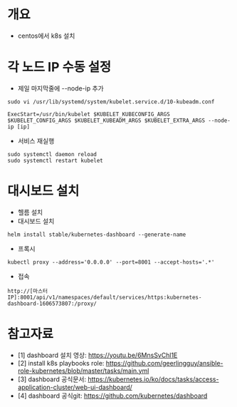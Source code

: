 # 개요
* centos에서 k8s 설치

# 각 노드 IP 수동 설정
* 제일 마지막줄에 --node-ip 추가
```
sudo vi /usr/lib/systemd/system/kubelet.service.d/10-kubeadm.conf

ExecStart=/usr/bin/kubelet $KUBELET_KUBECONFIG_ARGS $KUBELET_CONFIG_ARGS $KUBELET_KUBEADM_ARGS $KUBELET_EXTRA_ARGS --node-ip [ip]
```
* 서비스 재실행
```
sudo systemctl daemon reload
sudo systemctl restart kubelet
```

# 대시보드 설치
* 헬름 설치
* 대시보드 설치
```
helm install stable/kubernetes-dashboard --generate-name
```
* 프록시
```
kubectl proxy --address='0.0.0.0' --port=8001 --accept-hosts='.*'
```
* 접속
```
http://[마스터IP]:8001/api/v1/namespaces/default/services/https:kubernetes-dashboard-1606573807:/proxy/
```


# 참고자료
* [1] dashboard 설치 영상: https://youtu.be/6MnsSvChl1E
* [2] install k8s playbooks role: https://github.com/geerlingguy/ansible-role-kubernetes/blob/master/tasks/main.yml
* [3] dashboard 공식문서: https://kubernetes.io/ko/docs/tasks/access-application-cluster/web-ui-dashboard/
* [4] dashboard 공식git: https://github.com/kubernetes/dashboard